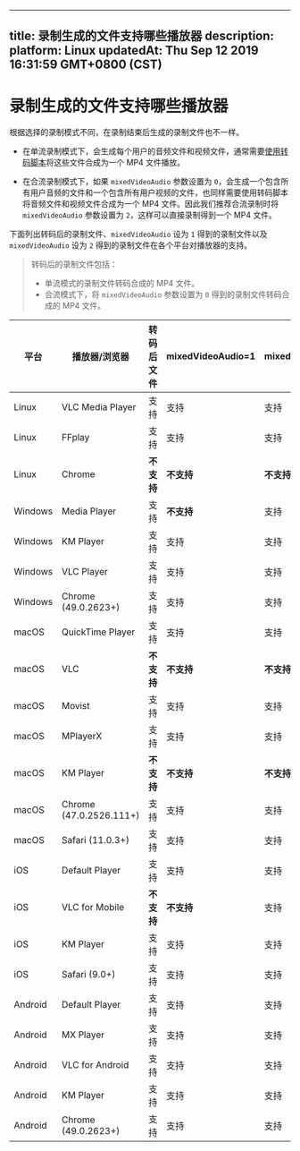 
---
title: 录制生成的文件支持哪些播放器
description: 
platform: Linux
updatedAt: Thu Sep 12 2019 16:31:59 GMT+0800 (CST)
---
# 录制生成的文件支持哪些播放器
根据选择的录制模式不同，在录制结束后生成的录制文件也不一样。

- 在单流录制模式下，会生成每个用户的音频文件和视频文件，通常需要[使用转码脚本](../../cn/faqs/recording_transcoding.md)将这些文件合成为一个 MP4 文件播放。

- 在合流录制模式下，如果 `mixedVideoAudio` 参数设置为 `0`，会生成一个包含所有用户音频的文件和一个包含所有用户视频的文件，也同样需要使用转码脚本将音频文件和视频文件合成为一个 MP4 文件。因此我们推荐合流录制时将 `mixedVideoAudio` 参数设置为 `2`，这样可以直接录制得到一个 MP4 文件。

下面列出转码后的录制文件、`mixedVideoAudio` 设为 `1` 得到的录制文件以及 `mixedVideoAudio` 设为 `2` 得到的录制文件在各个平台对播放器的支持。

> 转码后的录制文件包括：
> - 单流模式的录制文件转码合成的 MP4 文件。
> - 合流模式下，将 `mixedVideoAudio` 参数设置为 `0` 得到的录制文件转码合成的 MP4 文件。

| 平台    | 播放器/浏览器           | 转码后文件 | mixedVideoAudio=1 | mixedVideoAudio=2 |
| ------- | ----------------------- | ---------- | ----------------- | ----------------- |
| Linux   | VLC Media Player        | 支持       | 支持              | 支持              |
| Linux   | FFplay                | 支持       | 支持              | 支持              |
| Linux   | Chrome                  | **不支持** | **不支持**        | **不支持**        |
| Windows | Media Player            | 支持       | **不支持**        | 支持              |
| Windows | KM Player               | 支持       | 支持              | 支持              |
| Windows | VLC Player              | 支持       | 支持              | 支持              |
| Windows | Chrome (49.0.2623+)     | 支持       | 支持              | 支持              |
| macOS   | QuickTime Player        | 支持       | 支持              | 支持              |
| macOS   | VLC                     | **不支持** | **不支持**        | **不支持**        |
| macOS   | Movist                  | 支持       | 支持              | 支持              |
| macOS   | MPlayerX                | 支持       | 支持              | 支持              |
| macOS   | KM Player               | **不支持** | **不支持**        | **不支持**        |
| macOS   | Chrome (47.0.2526.111+) | 支持       | 支持              | 支持              |
| macOS   | Safari (11.0.3+)        | 支持       | 支持              | 支持              |
| iOS     | Default Player          | 支持       | 支持              | 支持              |
| iOS     | VLC for Mobile          | **不支持** | **不支持**        | 支持              |
| iOS     | KM Player               | 支持       | 支持              | 支持              |
| iOS     | Safari (9.0+)           | 支持       | 支持              | 支持              |
| Android | Default Player          | 支持       | 支持              | 支持              |
| Android | MX Player               | 支持       | 支持              | 支持              |
| Android | VLC for Android         | 支持       | 支持              | 支持              |
| Android | KM Player               | 支持       | 支持              | 支持              |
| Android | Chrome (49.0.2623+)     | 支持       | 支持              | 支持              |
